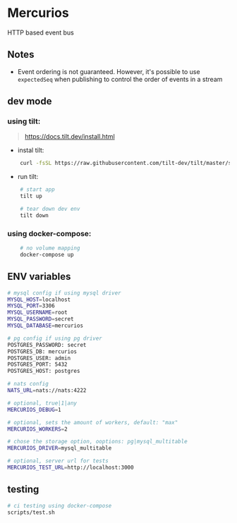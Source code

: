 # Mercurios

HTTP based event bus

## Notes

-   Event ordering is not guaranteed. However, it's possible to use `expectedSeq` when publishing to control the order of events in a stream

## dev mode

### using tilt:

> https://docs.tilt.dev/install.html

-   instal tilt:

```sh
    curl -fsSL https://raw.githubusercontent.com/tilt-dev/tilt/master/scripts/install.sh | bash
```

-   run tilt:

```sh
    # start app
    tilt up

    # tear down dev env
    tilt down
```

### using docker-compose:

```sh
    # no volume mapping
    docker-compose up
```

## ENV variables

```sh
# mysql config if using mysql driver
MYSQL_HOST=localhost
MYSQL_PORT=3306
MYSQL_USERNAME=root
MYSQL_PASSWORD=secret
MYSQL_DATABASE=mercurios

# pg config if using pg driver
POSTGRES_PASSWORD: secret
POSTGRES_DB: mercurios
POSTGRES_USER: admin
POSTGRES_PORT: 5432
POSTGRES_HOST: postgres

# nats config
NATS_URL=nats://nats:4222

# optional, true|1|any
MERCURIOS_DEBUG=1

# optional, sets the amount of workers, default: "max"
MERCURIOS_WORKERS=2

# chose the storage option, ooptions: pg|mysql_multitable
MERCURIOS_DRIVER=mysql_multitable

# optional, server url for tests
MERCURIOS_TEST_URL=http://localhost:3000
```

## testing

```sh
# ci testing using docker-compose
scripts/test.sh
```
